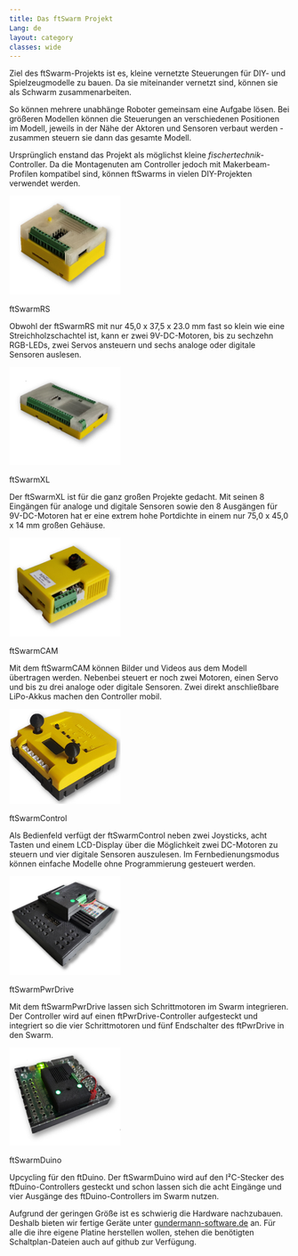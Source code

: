 ```yaml
---
title: Das ftSwarm Projekt
Lang: de
layout: category
classes: wide
---
```


Ziel des ftSwarm-Projekts ist es, kleine vernetzte Steuerungen für DIY- und Spielzeugmodelle zu bauen. Da sie miteinander vernetzt sind, können sie als Schwarm zusammenarbeiten. 

So können mehrere unabhänge Roboter gemeinsam eine Aufgabe lösen. Bei größeren Modellen können die Steuerungen an verschiedenen Positionen im Modell, jeweils in der Nähe der Aktoren und Sensoren verbaut werden - zusammen steuern sie dann das gesamte Modell.

Ursprünglich enstand das Projekt als möglichst kleine *fischertechnik*-Controller. Da die Montagenuten am Controller jedoch mit Makerbeam-Profilen kompatibel sind, können ftSwarms in vielen DIY-Projekten verwendet werden.

<div class="flex-container">
    <div>
        <div><img src="/assets/img/ftSwarmRS.png" width="200"></div>
        <div><p>ftSwarmRS</p></div>
        <div>
            <p class="pdetail">
            Obwohl der ftSwarmRS mit nur 45,0 x 37,5 x 23.0 mm fast so klein wie eine Streichholzschachtel ist, kann er zwei 9V-DC-Motoren, bis zu sechzehn RGB-LEDs, zwei Servos ansteuern und sechs analoge oder digitale Sensoren auslesen.
            </p>
        </div>
    </div>
    <div>
        <div><img src="/assets/img/ftSwarmXL.png" width="200"></div>
        <div><p>ftSwarmXL</p></div>
        <div>
            <p class="pdetail">
            Der ftSwarmXL ist für die ganz großen Projekte gedacht. Mit seinen 8 Eingängen für analoge und digitale Sensoren sowie den 8 Ausgängen für 9V-DC-Motoren hat er eine extrem hohe Portdichte in einem nur 75,0 x 45,0 x 14 mm großen Gehäuse.
            </p>
        </div>
    </div>
    <div>
        <div><img src="/assets/img/ftSwarmCAM.png" width="200"></div>
        <div><p>ftSwarmCAM</p></div>
        <div>
            <p class="pdetail">
            Mit dem ftSwarmCAM können Bilder und Videos aus dem Modell übertragen werden. Nebenbei steuert er noch zwei Motoren, einen Servo und bis zu drei analoge oder digitale Sensoren. Zwei direkt anschließbare LiPo-Akkus machen den Controller mobil.
            </p>
        </div>
    </div>
    <div>
        <div><img src="/assets/img/ftSwarmControl.png" width="200"></div>
        <div><p>ftSwarmControl</p></div>
        <div>
            <p class="pdetail">
                Als Bedienfeld verfügt der ftSwarmControl neben zwei Joysticks, acht Tasten und einem LCD-Display über die Möglichkeit zwei DC-Motoren zu steuern und vier digitale Sensoren auszulesen. Im Fernbedienungsmodus können einfache Modelle ohne Programmierung gesteuert werden.
            </p>
        </div>
    </div>
    <div>
        <div><img src="/assets/img/ftSwarmPwrDrive.png" width="200"></div>
        <div><p>ftSwarmPwrDrive</p></div>
        <div>
            <p class="pdetail">
                Mit dem ftSwarmPwrDrive lassen sich Schrittmotoren im Swarm integrieren. Der Controller wird auf einen ftPwrDrive-Controller aufgesteckt und integriert so die vier Schrittmotoren und fünf Endschalter des ftPwrDrive in den Swarm.
            </p>
        </div>
    </div>
    <div>
        <div><img src="/assets/img/ftSwarmDuino.png" width="200"></div>
        <div><p>ftSwarmDuino</p></div>
        <div>
            <p class="pdetail">
                Upcycling für den ftDuino. Der ftSwarmDuino wird auf den I²C-Stecker des ftDuino-Controllers gesteckt und schon lassen sich die acht Eingänge und vier Ausgänge des ftDuino-Controllers im Swarm nutzen.
            </p>
        </div>
    </div>
</div>

Aufgrund der geringen Größe ist es schwierig die Hardware nachzubauen. Deshalb bieten wir fertige Geräte unter [gundermann-software.de](https://gundermann-software.de/) an. Für alle die ihre eigene Platine herstellen wollen, stehen die benötigten Schaltplan-Dateien auch auf github zur Verfügung.

